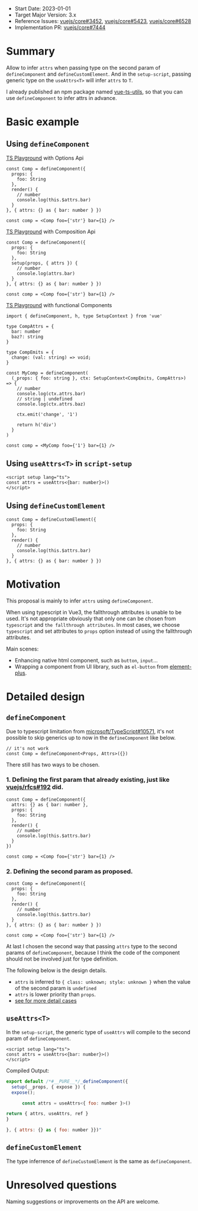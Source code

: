 - Start Date: 2023-01-01
- Target Major Version: 3.x
- Reference Issues: [vuejs/core#3452](https://github.com/vuejs/core/issues/3452), [vuejs/core#5423](https://github.com/vuejs/core/issues/5423), [vuejs/core#6528](https://github.com/vuejs/core/discussions/6528)
- Implementation PR: [vuejs/core#7444](https://github.com/vuejs/core/pull/7444)

# Summary
Allow to infer `attrs` when passing type on the second param of `defineComponent` and `defineCustomElement`. 
And in the `setup-script`,  passing generic type on the `useAttrs<T>` will infer `attrs` to `T`.

I already published an npm package named [vue-ts-utils](https://github.com/rudy-xhd/vue-ts-utils), so that you can use `defineComponent` to infer attrs in advance.

# Basic example

## Using `defineComponent`
[TS Playground](https://www.typescriptlang.org/play?jsx=1#code/JYWwDg9gTgLgBAbzgEwKYDNgDtUGELgQ5bwC+c6UBcA5AG4CuqAtDAM7MMzAA2bNAWABQwgMZE28fODgBeFBmx4CkYjAAUCYXDhgqYNgC5E2nRQgRjAZRhRsAcwA0p0s6E6oqLGijqAlIikwq6IcACGMLZGgeFsoQBGYVDGWAwg8ahQcOSkfsJiEvDiMvIAPNJg5hCyCDQAjDTkiVA1deQA9AB8wkA) with Options Api
```tsx
const Comp = defineComponent({
  props: {
    foo: String
  },
  render() {
    // number
    console.log(this.$attrs.bar)
  }
}, { attrs: {} as { bar: number } })

const comp = <Comp foo={'str'} bar={1} />
```

[TS Playground](https://www.typescriptlang.org/play?jsx=1#code/JYWwDg9gTgLgBAbzgEwKYDNgDtUGELgQ5bwC+c6UBcA5AG4CuqAtDAM7MMzAA2bNAWABQwgMZE28fODgBeFBmx4CkYjAAUCYXDhgqYNgC5E2nRQgRjAZRhRsAcwA0p0s6E62qGAzDq9EA0dEOABDGFs2OFIAShN3M3EsNggeVAA6Hgh7P302NPQLWIB6IrhJOyx7Ux1E5NSMrPUwiLSAIxCoYtKsBhBW1CgXYVdg5qgjRHIQyKR2qGMevoGoqOjhMQl4cRl5AB5pMHMIWQQaAEYacjmTs-IigD5hIA) with Composition Api
```tsx
const Comp = defineComponent({
  props: {
    foo: String
  },
  setup(props, { attrs }) {
    // number
    console.log(attrs.bar)
  }
}, { attrs: {} as { bar: number } })

const comp = <Comp foo={'str'} bar={1} />
```


[TS Playground](https://www.typescriptlang.org/play?jsx=1#code/JYWwDg9gTgLgBAbzgEwKYDNgDtUGELgQ5bwC+c6UBcA5AG4CuqAtDAM7MMzAA2bNAWABQwgMZE28fODgBeFBmx4CkYjAAUCYXDhgqYNgC5E2nRQgRjAZRhRsAcwA0p0s6E62qGAzDq9EA0dEOABDGFs2OFIAShN3M3EsNggeVAA6Hgh7P302NPQLWIB6IrhJOyx7Ux1E5NSMrPUwiLSAIxCoYtKsBhBW1CgXYVdg5qgjRHIQyKR2qGMevoGoqOjhMQl4cRl5AB5pMHMIWQQaAEYacjmTs-IigD5hIA) with functional Components
```tsx
import { defineComponent, h, type SetupContext } from 'vue'

type CompAttrs = {
  bar: number
  baz?: string
}

type CompEmits = {
  change: (val: string) => void;
}

const MyComp = defineComponent(
  (_props: { foo: string }, ctx: SetupContext<CompEmits, CompAttrs>) => {
    // number
    console.log(ctx.attrs.bar)
    // string | undefined
    console.log(ctx.attrs.baz)

    ctx.emit('change', '1')

    return h('div')
  }
)

const comp = <MyComp foo={'1'} bar={1} />
```


## Using `useAttrs<T>` in `script-setup`

```vue
<script setup lang="ts">
const attrs = useAttrs<{bar: number}>()
</script>
```

## Using `defineCustomElement`
```tsx
const Comp = defineCustomElement({
  props: {
    foo: String
  },
  render() {
    // number
    console.log(this.$attrs.bar)
  }
}, { attrs: {} as { bar: number } })

```

# Motivation
This proposal is mainly to infer `attrs` using `defineComponent`.

When using typescript in Vue3, the fallthrough attributes is unable to be used. It's not appropriate obviously that only one can be chosen from `typescript` and `the fallthrough attributes`. In most cases, we choose `typescript` and set attributes to `props` option instead of using the fallthrough attributes.

Main scenes:

- Enhancing native html component, such as `button`, `input`...
- Wrapping a component from UI library, such as `el-button` from [element-plus](https://github.com/element-plus/element-plus).

# Detailed design

## `defineComponent`
Due to typescript limitation from [microsoft/TypeScript#10571](https://github.com/microsoft/TypeScript/issues/10571), it's not possible to skip generics up to now in the `defineComponent` like below.
```tsx
// it's not work
const Comp = defineComponent<Props, Attrs>({})
```


There still has two ways to be chosen.

### 1. Defining the first param that already existing, just like [vuejs/rfcs#192](https://github.com/vuejs/rfcs/pull/192) did.
```tsx
const Comp = defineComponent({
  attrs: {} as { bar: number },
  props: {
    foo: String
  },
  render() {
    // number
    console.log(this.$attrs.bar)
  }
})

const comp = <Comp foo={'str'} bar={1} />
```
### 2. Defining the second param as proposed.
```tsx
const Comp = defineComponent({
  props: {
    foo: String
  },
  render() {
    // number
    console.log(this.$attrs.bar)
  }
}, { attrs: {} as { bar: number } })

const comp = <Comp foo={'str'} bar={1} />
```

At last I chosen the second way that passing `attrs` type to the second params of `defineComponent`, because I think the code of the component should not be involved just for type definition.


The following below is the design details.
- `attrs` is inferred to `{ class: unknown; style: unknown }` when the value of the second param is `undefined`
- `attrs` is lower priority  than `props`.
- [see for more detail cases](https://github.com/vuejs/core/pull/7444/files#diff-241bba82b0b4ebadd7a9c19ed82eed97283874b6d15ed32d62c05184e29ecb91R1195-R1306)

## `useAttrs<T>`
In the `setup-script`, the generic type of `useAttrs` will compile to the second param of `defineComponent`.

```vue
<script setup lang="ts">
const attrs = useAttrs<{bar: number}>()
</script>
```

Compiled Output:

```js
export default /*#__PURE__*/_defineComponent({
  setup(__props, { expose }) {
  expose();

      const attrs = useAttrs<{ foo: number }>()

return { attrs, useAttrs, ref }
}

}, { attrs: {} as { foo: number }})"
```

## `defineCustomElement`
The type inferrence of `defineCustomElement` is the same as `defineComponent`.


# Unresolved questions
Naming suggestions or improvements on the API are welcome.

